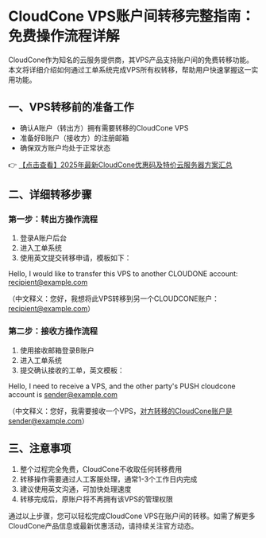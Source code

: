 # CloudCone VPS账户间转移完整指南：免费操作流程详解

CloudCone作为知名的云服务提供商，其VPS产品支持账户间的免费转移功能。本文将详细介绍如何通过工单系统完成VPS所有权转移，帮助用户快速掌握这一实用功能。

## 一、VPS转移前的准备工作
- 确认A账户（转出方）拥有需要转移的CloudCone VPS
- 准备好B账户（接收方）的注册邮箱
- 确保双方账户均处于正常状态

👉 [【点击查看】2025年最新CloudCone优惠码及特价云服务器方案汇总](https://bit.ly/Cloudcone)

## 二、详细转移步骤

### 第一步：转出方操作流程
1. 登录A账户后台
2. 进入工单系统
3. 使用英文提交转移申请，模板如下：

Hello, I would like to transfer this VPS to another CLOUDONE account: recipient@example.com

（中文释义：您好，我想将此VPS转移到另一个CLOUDCONE账户：recipient@example.com）

### 第二步：接收方操作流程
1. 使用接收邮箱登录B账户
2. 进入工单系统
3. 提交确认接收的工单，英文模板：

Hello, I need to receive a VPS, and the other party's PUSH cloudcone account is sender@example.com

（中文释义：您好，我需要接收一个VPS，对方转移的CloudCone账户是sender@example.com）

## 三、注意事项
1. 整个过程完全免费，CloudCone不收取任何转移费用
2. 转移操作需要通过人工客服处理，通常1-3个工作日内完成
3. 建议使用英文沟通，可加快处理速度
4. 转移完成后，原账户将不再拥有该VPS的管理权限

通过以上步骤，您可以轻松完成CloudCone VPS在账户间的转移。如需了解更多CloudCone产品信息或最新优惠活动，请持续关注官方动态。